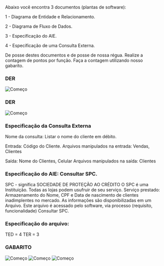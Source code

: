 Abaixo você encontra 3 documentos (plantas de software):

1 - Diagrama de Entidade e Relacionamento.

2 - Diagrama de Fluxo de Dados.

3 - Especificação do AIE.

4 - Especificação de uma Consulta Externa.

De posse destes documentos e de posse de nossa régua. Realize a contagem de pontos por função. Faça a contagem utilizando nosso gabarito.

### DER
![Começo](https://github.com/AlexDeSaran/Estimativas-Metricas-Software/blob/main/Atividades_Desenvolvidas/Atividade_09/DER.png)

### DER
![Começo](https://github.com/AlexDeSaran/Estimativas-Metricas-Software/blob/main/Atividades_Desenvolvidas/Atividade_09/DFD.png)

### Especificação da Consulta Externa

Nome da consulta: Listar o nome do cliente em débito.

Entrada: Código do Cliente.
Arquivos manipulados na entrada: Vendas, Clientes

Saída: Nome do Clientes, Celular
Arquivos manipulados na saída: Clientes

### Especificação do AIE: Consultar SPC.

SPC - significa SOCIEDADE DE PROTEÇÃO AO CRÉDITO
O SPC é uma Instituição.
Todas as lojas podem usufruir de seu serviço.
Serviço prestado: Armazenamento do Nome, CPF e Data de nascimento de clientes inadimplentes no mercado.
As informações são disponibilizadas em um Arquivo.
Este arquivo é acessado pelo software, via processo (requisito, funcionalidade) Consultar SPC.

### Especificação do arquivo:
TED = 4
TER = 3

### GABARITO

![Começo](https://github.com/AlexDeSaran/Estimativas-Metricas-Software/blob/main/Atividades_Desenvolvidas/Atividade_09/GAB1.png)
![Começo](https://github.com/AlexDeSaran/Estimativas-Metricas-Software/blob/main/Atividades_Desenvolvidas/Atividade_09/GAB2.png)
![Começo](https://github.com/AlexDeSaran/Estimativas-Metricas-Software/blob/main/Atividades_Desenvolvidas/Atividade_09/GAB3.png)

